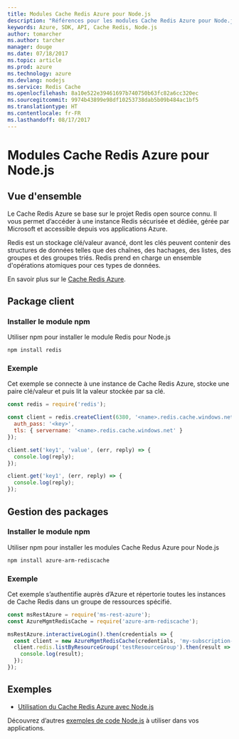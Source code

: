 ```yaml
---
title: Modules Cache Redis Azure pour Node.js
description: "Références pour les modules Cache Redis Azure pour Node.js"
keywords: Azure, SDK, API, Cache Redis, Node.js
author: tomarcher
ms.author: tarcher
manager: douge
ms.date: 07/18/2017
ms.topic: article
ms.prod: azure
ms.technology: azure
ms.devlang: nodejs
ms.service: Redis Cache
ms.openlocfilehash: 8a10e522e39461697b740750b63fc82a6cc320ec
ms.sourcegitcommit: 9974b43899e98df10253738dab5b09b484ac1bf5
ms.translationtype: HT
ms.contentlocale: fr-FR
ms.lasthandoff: 08/17/2017
---
```

# <a name="azure-redis-cache-modules-for-nodejs"></a>Modules Cache Redis Azure pour Node.js

## <a name="overview"></a>Vue d'ensemble

Le Cache Redis Azure se base sur le projet Redis open source connu. Il vous permet d’accéder à une instance Redis sécurisée et dédiée, gérée par Microsoft et accessible depuis vos applications Azure.

Redis est un stockage clé/valeur avancé, dont les clés peuvent contenir des structures de données telles que des chaînes, des hachages, des listes, des groupes et des groupes triés. Redis prend en charge un ensemble d'opérations atomiques pour ces types de données.

En savoir plus sur le [Cache Redis Azure](https://docs.microsoft.com/azure/redis-cache/).

## <a name="client-package"></a>Package client

### <a name="install-the-npm-module"></a>Installer le module npm

Utiliser npm pour installer le module Redis pour Node.js

```bash
npm install redis
```

### <a name="example"></a>Exemple

Cet exemple se connecte à une instance de Cache Redis Azure, stocke une paire clé/valeur et puis lit la valeur stockée par sa clé.

```javascript
const redis = require('redis');

const client = redis.createClient(6380, '<name>.redis.cache.windows.net', {
  auth_pass: '<key>',
  tls: { servername: '<name>.redis.cache.windows.net' }
});

client.set('key1', 'value', (err, reply) => {
  console.log(reply);
});

client.get('key1', (err, reply) => {
  console.log(reply);
});
```

## <a name="management-package"></a>Gestion des packages

### <a name="install-the-npm-module"></a>Installer le module npm

Utiliser npm pour installer les modules Cache Redus Azure pour Node.js

```bash
npm install azure-arm-rediscache
```

### <a name="example"></a>Exemple

Cet exemple s’authentifie auprès d’Azure et répertorie toutes les instances de Cache Redis dans un groupe de ressources spécifié.

```javascript
const msRestAzure = require('ms-rest-azure');
const AzureMgmtRedisCache = require('azure-arm-rediscache');

msRestAzure.interactiveLogin().then(credentials => {
  const client = new AzureMgmtRedisCache(credentials, 'my-subscription-id');
  client.redis.listByResourceGroup('testResourceGroup').then(result => {
    console.log(result);
  });
});
```


## <a name="samples"></a>Exemples

* [Utilisation du Cache Redis Azure avec Node.js](https://docs.microsoft.com/azure/redis-cache/cache-nodejs-get-started)

Découvrez d’autres [exemples de code Node.js](https://azure.microsoft.com/resources/samples/?platform=nodejs) à utiliser dans vos applications.
